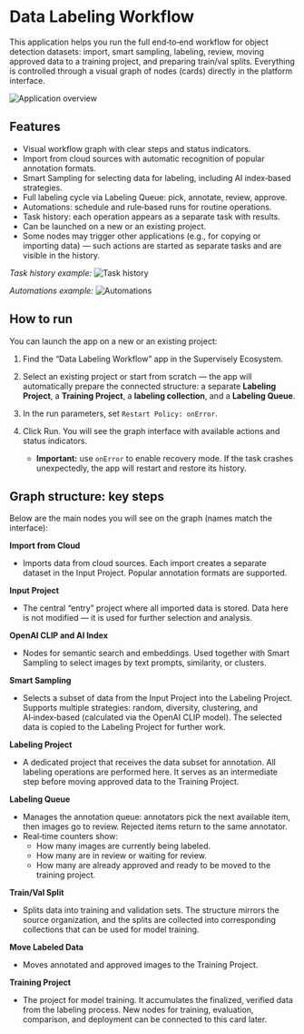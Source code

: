 # Data Labeling Workflow

This application helps you run the full end‑to‑end workflow for object detection datasets: import, smart sampling, labeling, review, moving approved data to a training project, and preparing train/val splits. Everything is controlled through a visual graph of nodes (cards) directly in the platform interface.

![Application overview](https://github.com/supervisely-ecosystem/solution-labeling/releases/download/v0.0.1/app_overview.png)

## Features
- Visual workflow graph with clear steps and status indicators.
- Import from cloud sources with automatic recognition of popular annotation formats.
- Smart Sampling for selecting data for labeling, including AI index‑based strategies.
- Full labeling cycle via Labeling Queue: pick, annotate, review, approve.
- Automations: schedule and rule‑based runs for routine operations.
- Task history: each operation appears as a separate task with results.
- Can be launched on a new or an existing project.
- Some nodes may trigger other applications (e.g., for copying or importing data) — such actions are started as separate tasks and are visible in the history.

*Task history example:*
![Task history](https://github.com/supervisely-ecosystem/solution-labeling/releases/download/v0.0.1/task_history2.gif)

*Automations example:*
![Automations](https://github.com/supervisely-ecosystem/solution-labeling/releases/download/v0.0.1/automation3.gif)

## How to run
You can launch the app on a new or an existing project:

1. Find the “Data Labeling Workflow” app in the Supervisely Ecosystem.
2. Select an existing project or start from scratch — the app will automatically prepare the connected structure: a separate __Labeling Project__, a __Training Project__, a __labeling collection__, and a __Labeling Queue__.
3. In the run parameters, set `Restart Policy: onError`.
4. Click Run. You will see the graph interface with available actions and status indicators.

   - **Important:** use `onError` to enable recovery mode. If the task crashes unexpectedly, the app will restart and restore its history.

## Graph structure: key steps
Below are the main nodes you will see on the graph (names match the interface):

**Import from Cloud**

  - Imports data from cloud sources. Each import creates a separate dataset in the Input Project. Popular annotation formats are supported.

**Input Project**

  - The central “entry” project where all imported data is stored. Data here is not modified — it is used for further selection and analysis.

**OpenAI CLIP and AI Index**

  - Nodes for semantic search and embeddings. Used together with Smart Sampling to select images by text prompts, similarity, or clusters.

**Smart Sampling**

  - Selects a subset of data from the Input Project into the Labeling Project. Supports multiple strategies: random, diversity, clustering, and AI‑index‑based (calculated via the OpenAI CLIP model). The selected data is copied to the Labeling Project for further work.

**Labeling Project**

  - A dedicated project that receives the data subset for annotation. All labeling operations are performed here. It serves as an intermediate step before moving approved data to the Training Project.

**Labeling Queue**

  - Manages the annotation queue: annotators pick the next available item, then images go to review. Rejected items return to the same annotator.
  - Real‑time counters show:
    - How many images are currently being labeled.
    - How many are in review or waiting for review.
    - How many are already approved and ready to be moved to the training project.

**Train/Val Split**

  - Splits data into training and validation sets. The structure mirrors the source organization, and the splits are collected into corresponding collections that can be used for model training.

**Move Labeled Data**

  - Moves annotated and approved images to the Training Project.

**Training Project**

  - The project for model training. It accumulates the finalized, verified data from the labeling process. New nodes for training, evaluation, comparison, and deployment can be connected to this card later.
